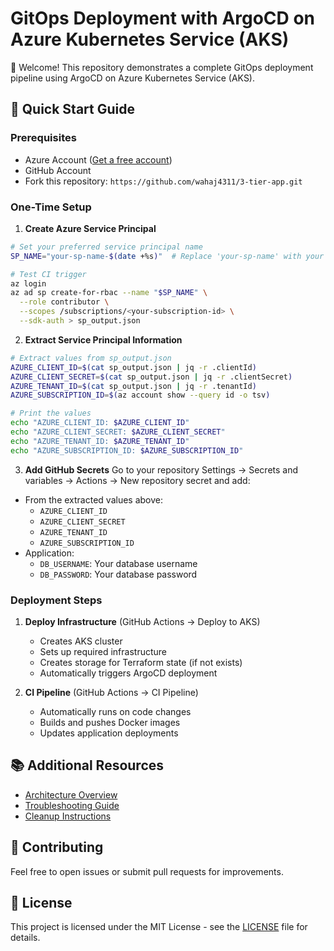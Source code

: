# GitOps Deployment with ArgoCD on Azure Kubernetes Service (AKS)

👋 Welcome! This repository demonstrates a complete GitOps deployment pipeline using ArgoCD on Azure Kubernetes Service (AKS).

## 🚀 Quick Start Guide

### Prerequisites
- Azure Account ([Get a free account](https://azure.microsoft.com/free/))
- GitHub Account
- Fork this repository: `https://github.com/wahaj4311/3-tier-app.git`

### One-Time Setup

1. **Create Azure Service Principal**
```bash
# Set your preferred service principal name
SP_NAME="your-sp-name-$(date +%s)"  # Replace 'your-sp-name' with your preferred name

# Test CI trigger
az login
az ad sp create-for-rbac --name "$SP_NAME" \
  --role contributor \
  --scopes /subscriptions/<your-subscription-id> \
  --sdk-auth > sp_output.json
```

2. **Extract Service Principal Information**
```bash
# Extract values from sp_output.json
AZURE_CLIENT_ID=$(cat sp_output.json | jq -r .clientId)
AZURE_CLIENT_SECRET=$(cat sp_output.json | jq -r .clientSecret)
AZURE_TENANT_ID=$(cat sp_output.json | jq -r .tenantId)
AZURE_SUBSCRIPTION_ID=$(az account show --query id -o tsv)

# Print the values
echo "AZURE_CLIENT_ID: $AZURE_CLIENT_ID"
echo "AZURE_CLIENT_SECRET: $AZURE_CLIENT_SECRET"
echo "AZURE_TENANT_ID: $AZURE_TENANT_ID"
echo "AZURE_SUBSCRIPTION_ID: $AZURE_SUBSCRIPTION_ID"
```

3. **Add GitHub Secrets**
Go to your repository Settings → Secrets and variables → Actions → New repository secret and add:
- From the extracted values above:
  - `AZURE_CLIENT_ID`
  - `AZURE_CLIENT_SECRET`
  - `AZURE_TENANT_ID`
  - `AZURE_SUBSCRIPTION_ID`
- Application:
  - `DB_USERNAME`: Your database username
  - `DB_PASSWORD`: Your database password

### Deployment Steps

1. **Deploy Infrastructure** (GitHub Actions → Deploy to AKS)
   - Creates AKS cluster
   - Sets up required infrastructure
   - Creates storage for Terraform state (if not exists)
   - Automatically triggers ArgoCD deployment

2. **CI Pipeline** (GitHub Actions → CI Pipeline)
   - Automatically runs on code changes
   - Builds and pushes Docker images
   - Updates application deployments

## 📚 Additional Resources

- [Architecture Overview](docs/architecture.md)
- [Troubleshooting Guide](docs/troubleshooting.md)
- [Cleanup Instructions](docs/cleanup.md)

## 🤝 Contributing

Feel free to open issues or submit pull requests for improvements.

## 📄 License

This project is licensed under the MIT License - see the [LICENSE](LICENSE) file for details.

